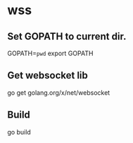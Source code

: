 # wss

## Set GOPATH to current dir.

GOPATH=`pwd`
export GOPATH

## Get websocket lib
 
go get golang.org/x/net/websocket

## Build

go build
